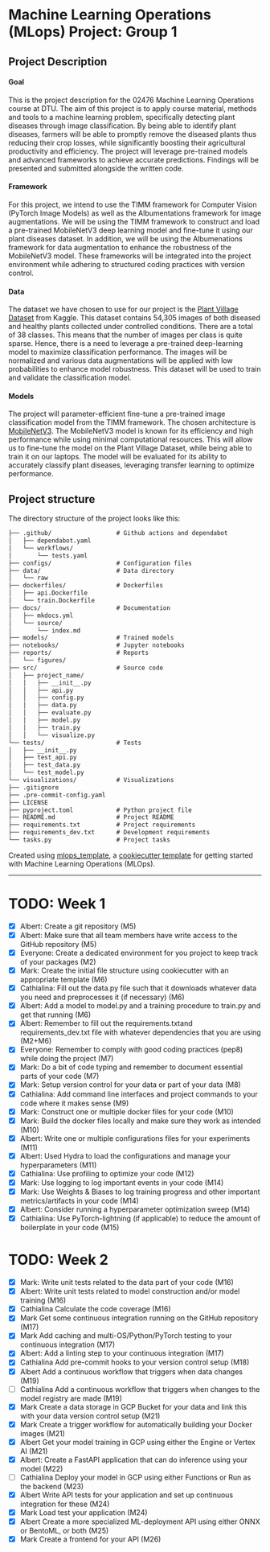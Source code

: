 # Machine Learning Operations (MLops) Project: Group 1
 
## Project Description
 
#### Goal
This is the project description for the 02476 Machine Learning Operations course at DTU. The aim of this project is to apply course material, methods and tools to a machine learning problem, specifically detecting plant diseases through image classification. By being able to identify plant diseases, farmers will be able to promptly remove the diseased plants thus reducing their crop losses, while significantly boosting their agricultural productivity and efficiency. The project will leverage pre-trained models and advanced frameworks to achieve accurate predictions. Findings will be presented and submitted alongside the written code.

#### Framework
For this project, we intend to use the TIMM framework for Computer Vision (PyTorch Image Models) as well as the Albumentations framework for image augmentations. We will be using the TIMM framework to construct and load a pre-trained MobileNetV3 deep learning model and fine-tune it using our plant diseases dataset. In addition, we will be using the Albumenations framework for data augmentation to enhance the robustness of the MobileNetV3 model. These frameworks will be integrated into the project environment while adhering to structured coding practices with version control.

#### Data 
The dataset we have chosen to use for our project is the [Plant Village Dataset](https://www.kaggle.com/datasets/mohitsingh1804/plantvillage) from Kaggle. This dataset contains 54,305 images of both diseased and healthy plants collected under controlled conditions. There are a total of 38 classes. This means that the number of images per class is quite sparse. Hence, there is a need to leverage a pre-trained deep-learning model to maximize classification performance. The images will be normalized and various data augmentations will be applied with low probabilities to enhance model robustness. This dataset will be used to train and validate the classification model.

#### Models
The project will parameter-efficient fine-tune a pre-trained image classification model from the TIMM framework. The chosen architecture is [MobileNetV3](https://arxiv.org/abs/1905.02244). The MobileNetV3 model is known for its efficiency and high performance while using minimal computational resources. This will allow us to fine-tune the model on the Plant Village Dataset, while being able to train it on our laptops. The model will be evaluated for its ability to accurately classify plant diseases, leveraging transfer learning to optimize performance.

## Project structure

The directory structure of the project looks like this:
```txt
├── .github/                  # Github actions and dependabot
│   ├── dependabot.yaml
│   └── workflows/
│       └── tests.yaml
├── configs/                  # Configuration files
├── data/                     # Data directory
│   └── raw
├── dockerfiles/              # Dockerfiles
│   ├── api.Dockerfile
│   └── train.Dockerfile
├── docs/                     # Documentation
│   ├── mkdocs.yml
│   └── source/
│       └── index.md
├── models/                   # Trained models
├── notebooks/                # Jupyter notebooks
├── reports/                  # Reports
│   └── figures/
├── src/                      # Source code
│   ├── project_name/
│   │   ├── __init__.py
│   │   ├── api.py
│   │   ├── config.py 
│   │   ├── data.py
│   │   ├── evaluate.py
│   │   ├── model.py
│   │   ├── train.py
│   │   └── visualize.py
└── tests/                    # Tests
│   ├── __init__.py
│   ├── test_api.py
│   ├── test_data.py
│   └── test_model.py
└── visualizations/           # Visualizations
├── .gitignore
├── .pre-commit-config.yaml
├── LICENSE
├── pyproject.toml            # Python project file
├── README.md                 # Project README
├── requirements.txt          # Project requirements
├── requirements_dev.txt      # Development requirements
└── tasks.py                  # Project tasks
```

Created using [mlops_template](https://github.com/SkafteNicki/mlops_template),
a [cookiecutter template](https://github.com/cookiecutter/cookiecutter) for getting
started with Machine Learning Operations (MLOps).


---

# TODO: Week 1

- [x] Albert: Create a git repository (M5)
- [x] Albert: Make sure that all team members have write access to the GitHub repository (M5)
- [x] Everyone: Create a dedicated environment for you project to keep track of your packages (M2)
- [x] Mark: Create the initial file structure using cookiecutter with an appropriate template (M6)
- [x] Cathialina: Fill out the data.py file such that it downloads whatever data you need and preprocesses it (if necessary) (M6)
- [x] Albert: Add a model to model.py and a training procedure to train.py and get that running (M6)
- [x] Albert: Remember to fill out the requirements.txtand requirements_dev.txt file with whatever dependencies that you are using (M2+M6)
- [x] Everyone: Remember to comply with good coding practices (pep8) while doing the project (M7)
- [x] Mark: Do a bit of code typing and remember to document essential parts of your code (M7)
- [x] Mark: Setup version control for your data or part of your data (M8)
- [x] Cathialina: Add command line interfaces and project commands to your code where it makes sense (M9)
- [x] Mark: Construct one or multiple docker files for your code (M10)
- [x] Mark: Build the docker files locally and make sure they work as intended (M10) 
- [x] Albert: Write one or multiple configurations files for your experiments (M11)
- [x] Albert: Used Hydra to load the configurations and manage your hyperparameters (M11)
- [x] Cathialina: Use profiling to optimize your code (M12)
- [x] Mark: Use logging to log important events in your code (M14)
- [x] Mark: Use Weights & Biases to log training progress and other important metrics/artifacts in your code (M14)
- [x] Albert: Consider running a hyperparameter optimization sweep (M14)
- [x] Cathialina: Use PyTorch-lightning (if applicable) to reduce the amount of boilerplate in your code (M15)

# TODO: Week 2

- [x] Mark: Write unit tests related to the data part of your code (M16)
- [x] Albert: Write unit tests related to model construction and/or model training (M16)
- [x] Cathialina Calculate the code coverage (M16)
- [x] Mark Get some continuous integration running on the GitHub repository (M17)
- [x] Mark Add caching and multi-OS/Python/PyTorch testing to your continuous integration (M17)
- [x] Albert: Add a linting step to your continuous integration (M17)
- [x] Cathialina Add pre-commit hooks to your version control setup (M18)
- [x] Albert Add a continuous workflow that triggers when data changes (M19)
- [ ] Cathialina Add a continuous workflow that triggers when changes to the model registry are made (M19)
- [x] Mark Create a data storage in GCP Bucket for your data and link this with your data version control setup (M21)
- [x] Mark Create a trigger workflow for automatically building your Docker images (M21)
- [x] Albert Get your model training in GCP using either the Engine or Vertex AI (M21)
- [x] Albert: Create a FastAPI application that can do inference using your model (M22)
- [ ] Cathialina Deploy your model in GCP using either Functions or Run as the backend (M23)
- [x] Albert Write API tests for your application and set up continuous integration for these (M24)
- [x] Mark Load test your application (M24)
- [x] Albert Create a more specialized ML-deployment API using either ONNX or BentoML, or both (M25)
- [x] Mark Create a frontend for your API (M26)
